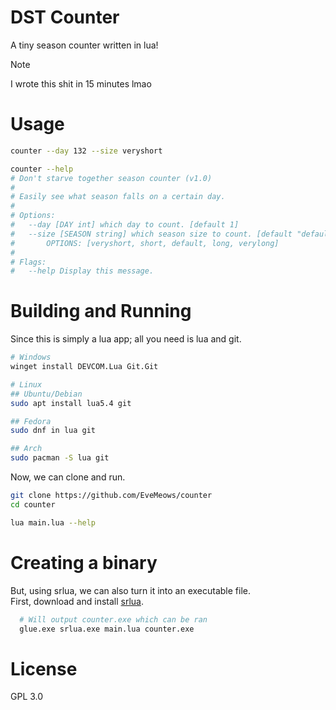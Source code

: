 # DST Counter

A tiny season counter written in lua!

>[!NOTE]
>I wrote this shit in 15 minutes lmao

# Usage
```bash
counter --day 132 --size veryshort

counter --help
# Don't starve together season counter (v1.0)
#
# Easily see what season falls on a certain day.
#
# Options:
#   --day [DAY int] which day to count. [default 1]
#   --size [SEASON string] which season size to count. [default "default"]
#       OPTIONS: [veryshort, short, default, long, verylong]
#
# Flags:
#   --help Display this message.

```

# Building and Running
Since this is simply a lua app; all you need is lua and git.

```bash
# Windows
winget install DEVCOM.Lua Git.Git

# Linux 
## Ubuntu/Debian
sudo apt install lua5.4 git

## Fedora
sudo dnf in lua git

## Arch
sudo pacman -S lua git
```

Now, we can clone and run.

```bash
git clone https://github.com/EveMeows/counter
cd counter

lua main.lua --help
```

# Creating a binary
But, using srlua, we can also turn it into an executable file. <br/>
First, download and install [srlua](https://github.com/LuaDist/srlua).

```bash
  # Will output counter.exe which can be ran
  glue.exe srlua.exe main.lua counter.exe 
```

# License
GPL 3.0
